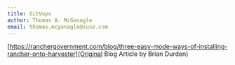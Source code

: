 ```yaml
---
title: GitVops
author: Thomas A. McGonagle
email: thomas.mcgonagle@suse.com
---
```


[https://ranchergovernment.com/blog/three-easy-mode-ways-of-installing-rancher-onto-harvester](Original Blog Article by Brian Durden)
